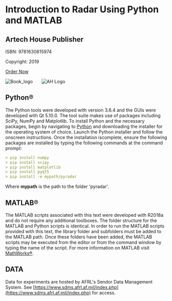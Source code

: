 # Introduction to Radar Using Python and MATLAB

## Artech House Publisher
ISBN: 9781630815974 

Copyright: 2019

[Order Now](https://us.artechhouse.com/Introduction-to-Radar-Using-Python-and-MATLAB-P2051.aspx)

![Book_logo](book_cover_small.png) &nbsp; &nbsp; &nbsp; ![AH Logo](AHLogo.png)

## Python®

The Python tools were developed with version 3.6.4 and the GUIs were developed with Qt 5.10.0.  The  tool  suite  makes  use  of  packages  including  SciPy,  NumPy and  Matplotlib. To install Python and the necessary packages, begin by navigating to [Python](http://python.org) and downloading the installer for the operating system of choice. Launch the Python installer and follow the onscreen instructions. Once the installation iscomplete, ensure the following packages are installed by typing the following commands at the command prompt:

```markdown
> pip install numpy
> pip install scipy
> pip install matplotlib
> pip install pyqt5
> pip install -e mypath/pyradar
```
Where **mypath** is the path to the folder 'pyradar'.

## MATLAB®

The MATLAB scripts associated with this  text  were  developed  with  R2018a  and  do  not  require  any  additional  toolboxes. The folder structure for the MATLAB and Python scripts is identical.  In  order  to  run  the  MATLAB scripts  provided  with  this  text,  the  library  folder  and subfolders must be added to the MATLAB path. Once these folders have been added, the MATLAB scripts may be executed from the editor or from the command window by typing the name of the script.  For more information on MATLAB visit [MathWorks®](https://www.mathworks.com/).

## DATA
Data for experiments are hosted by AFRL's Sendor Data Management System. See [https://www.sdms.afrl.af.mil/index.php](https://www.sdms.afrl.af.mil/index.php) for access.
